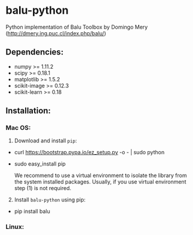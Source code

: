 # balu-python
Python implementation of Balu Toolbox by Domingo Mery (http://dmery.ing.puc.cl/index.php/balu/)

## Dependencies:
- numpy >= 1.11.2
- scipy >= 0.18.1
- matplotlib >= 1.5.2
- scikit-image >= 0.12.3
- scikit-learn >= 0.18

## Installation:
### Mac OS:
1. Download and install `pip`:

 - curl https://bootstrap.pypa.io/ez_setup.py -o - | sudo python
    
 - sudo easy_install pip
    
   We recommend to use a virtual environment to isolate the library from the system installed packages. Usually, if you use virtual environment step (1) is not required.
    
2. Install `balu-python` using pip:
    
 - pip install balu
 
### Linux:
    

